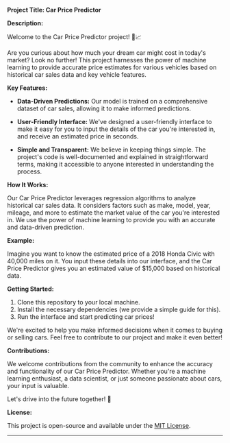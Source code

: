 
**Project Title: Car Price Predictor**

**Description:**

Welcome to the Car Price Predictor project! 🚗📈

Are you curious about how much your dream car might cost in today's market? Look no further! This project harnesses the power of machine learning to provide accurate price estimates for various vehicles based on historical car sales data and key vehicle features.

**Key Features:**

- **Data-Driven Predictions:** Our model is trained on a comprehensive dataset of car sales, allowing it to make informed predictions.

- **User-Friendly Interface:** We've designed a user-friendly interface to make it easy for you to input the details of the car you're interested in, and receive an estimated price in seconds.

- **Simple and Transparent:** We believe in keeping things simple. The project's code is well-documented and explained in straightforward terms, making it accessible to anyone interested in understanding the process.

**How It Works:**

Our Car Price Predictor leverages regression algorithms to analyze historical car sales data. It considers factors such as make, model, year, mileage, and more to estimate the market value of the car you're interested in. We use the power of machine learning to provide you with an accurate and data-driven prediction.

**Example:**

Imagine you want to know the estimated price of a 2018 Honda Civic with 40,000 miles on it. You input these details into our interface, and the Car Price Predictor gives you an estimated value of $15,000 based on historical data.

**Getting Started:**

1. Clone this repository to your local machine.
2. Install the necessary dependencies (we provide a simple guide for this).
3. Run the interface and start predicting car prices!

We're excited to help you make informed decisions when it comes to buying or selling cars. Feel free to contribute to our project and make it even better!

**Contributions:**

We welcome contributions from the community to enhance the accuracy and functionality of our Car Price Predictor. Whether you're a machine learning enthusiast, a data scientist, or just someone passionate about cars, your input is valuable.

Let's drive into the future together! 🚀

**License:**

This project is open-source and available under the [MIT License](link-to-license).

---
